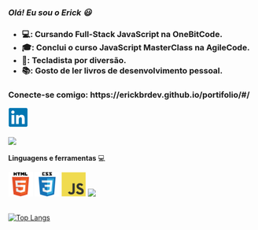 <h3><i>Olá! Eu sou o Erick 😃</i><h3>

* 💻: Cursando Full-Stack JavaScript na OneBitCode.
* 🎓: Conclui o curso JavaScript MasterClass na AgileCode.
* 🎹: Tecladista por diversão.
* 📚: Gosto de ler livros de desenvolvimento pessoal.
  

<h3 align="left">Conecte-se comigo: https://erickbrdev.github.io/portifolio/#/ </h3>
<a target="_blank" href="https://www.linkedin.com/in/erick-andrade-76a960241/">
  <img target="_blank" alt="Linkedin de Erick Andrade" width="40px" src="https://raw.githubusercontent.com/devicons/devicon/master/icons/linkedin/linkedin-original.svg" />
</a>
<br>
<br>

<img width="300px" src="https://clubedosgeeks.com.br/wp-content/uploads/2016/01/dormrm.gif" />
<br>
<p><strong> Linguagens e ferramentas</strong> 💻 </p>
<span>
 <img width="50px" disabled="disabled" src="https://raw.githubusercontent.com/devicons/devicon/master/icons/html5/html5-original-wordmark.svg" />
 <img width="50px" src="https://raw.githubusercontent.com/devicons/devicon/master/icons/css3/css3-original-wordmark.svg" />
 <img width="50px" src="https://raw.githubusercontent.com/devicons/devicon/master/icons/javascript/javascript-original.svg" /> 
 <img width="50px"src="https://ik.imagekit.io/joaonasc/GitHub/assets/tech-logos/reactjs_j5WbdQuuJ.png"/> 
 
 <br>
 <br>
 </span>

[![Top Langs](https://github-readme-stats.vercel.app/api/top-langs/?username=erickbrdev&layout=compact&theme=tokyonight)](https://github.com/anuraghazra/github-readme-stats)
